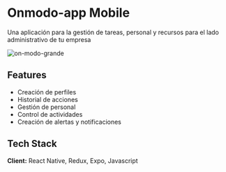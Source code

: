 
# Onmodo-app Mobile

Una aplicación para la gestión de tareas, personal y recursos para el lado administrativo de tu empresa

![on-modo-grande](https://github.com/Nosrey/onmodo-app/assets/106562225/3bbac5e1-2154-43f5-aba0-d1b1daef103a)

## Features

- Creación de perfiles
- Historial de acciones
- Gestión de personal
- Control de actividades
- Creación de alertas y notificaciones


## Tech Stack

**Client:** React Native, Redux, Expo, Javascript

